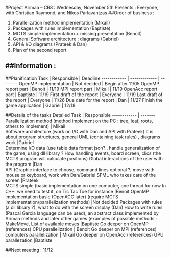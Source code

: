 #Project Arimaa – CR8 : Wednesday, November 5th
Presents : Everyone, with Christian Raymond, and Nikos Parlavantzas
##Order of business :
1. Parallelization method implementation (Mikail)
2. Packages with rules implementation (Baptiste)
3. MCTS simple implementation + missing presentation (Benoit)
4. General Software architecture : diagrams (Gabriel)
5. API & I/O diagrams (Prateek & Dan)
6. Plan of the second report

##Information :
-

##Planification
Task		|						Responsible	|	Deadline
------------ | ------------- | --------
OpenMP implementation					 | 	Not decided	 | Begin after 11/05
OpenMP report part						 | 	Benoit		 | 	11/19
MPI report part						 | 	Mikail			 | 11/19
OpenAcc report part						 | 	Baptiste	 | 	11/19
First draft of the report				 | 		Everyone	 | 	11/19
Last draft of the report				 | 		Everyone	 | 	11/26
Due date for the report					 | 	Dan			 | 11/27
Finish the game application			 | 		Gabriel	 | 	12/18

##Details of the tasks
Detailed Task						|					Responsible
------------ | -------
Parallelization method  (method implement on the PC : tree, leaf, roots, others to implement)	|	Mikail	
Software architecture (work on I/O with Dan and API with Prateek) It is about program structures, general UML (containing task rules) , diagrams work			|Gabriel	
Determine I/O data (use table data format json? , handle generalization of the game, using dll library ? How handling events, board screen, clics (the MCTS program will calculate positions) Global interactions of the user with the program							|Dan		
API (Graphic interface to choose, command lines optional ?, move with mouse or keyboard,  work with Dan/Gabriel SFML						 who takes care of the screen									|Prateek		
MCTS simple (basic implementation on one computer, one thread for now In C++, we need to test it, on Tic Tac Toe for instance						|Benoit	
OpenMP implementation basic (OpenACC later) (require MCTS implementation/parallelization methods)						|Not decided
Packages with rules (a dll library ?), what to do with the screen display (Dan) How to write rules (Pascal Garcia language can be used), an abstract class implemented by Arimaa methods  and later other games (examples of possible methods : MakeMove, List of available moves		|Baptiste
Go deeper on OpenMP (references) CPU parallelization					|	Benoit
Go deeper on MPI (references) computers parallelization					|	Mikail
Go deeper on OpenAcc (references) GPU parallezation						|Baptiste

##Next meeting : 11/12
